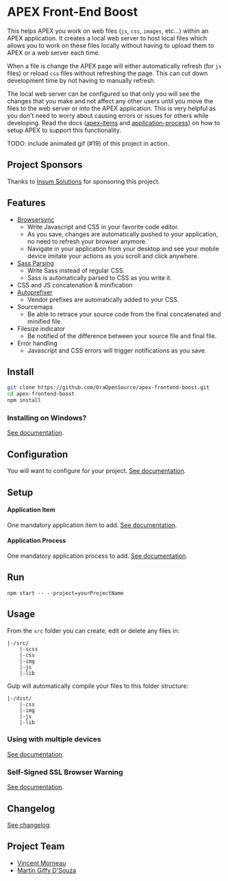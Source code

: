 # APEX Front-End Boost

This helps APEX you work on web files (`js`, `css`, `images`, etc...) within an APEX application. It creates a local web server to host local files which allows you to work on these files locally without having to upload them to APEX or a web server each time.

When a file is change the APEX page will either automatically refresh (for `js` files) or reload `css` files without refreshing the page. This can cut down development time by not having to manually refresh.

The local web server can be configured so that only you will see the changes that you make and not affect any other users until you move the files to the web server or into the APEX application. This is very helpful as you don't need to worry about causing errors or issues for others while developing. Read the docs ([apex-items](docs/application-item.md) and [application-process](docs/application-process.md)) on how to setup APEX to support this functionality.

TODO: include animated gif (#19) of this project in action.


## Project Sponsors
Thanks to [Insum Solutions](http://insum.ca/) for sponsoring this project.

## Features
- [Browsersync](http://www.browsersync.io/)
    - Write Javascript and CSS in your favorite code editor.
    - As you save, changes are automatically pushed to your application, no need to refresh your browser anymore.
    - Navigate in your application from your desktop and see your mobile device imitate your actions as you scroll and click anywhere.
- [Sass Parsing](http://sass-lang.com/)
    - Write Sass instead of regular CSS.
    - Sass is automatically parsed to CSS as you write it.
- CSS and JS concatenation & minification
- [Autoprefixer](https://github.com/postcss/autoprefixer)
    - Vendor prefixes are automatically added to your CSS.
- Sourcemaps
    - Be able to retrace your source code from the final concatenated and minified file.
- Filesize indicator
    - Be notified of the difference between your source file and final file.
- Error handling
    - Javascript and CSS errors will trigger notifications as you save.

## Install
```bash
git clone https://github.com/OraOpenSource/apex-frontend-boost.git
cd apex-frontend-boost
npm install
```

### Installing on Windows?
[See documentation](/docs/windows.md).

## Configuration
You will want to configure for your project. [See documentation](/docs/config.json.md).

## Setup
#### Application Item
One mandatory application item to add. [See documentation](/docs/application-item.md).

#### Application Process
One mandatory application process to add. [See documentation](/docs/application-process.md).

## Run
`npm start -- --project=yourProjectName`

## Usage
From the `src` folder you can create, edit or delete any files in:
```
|-/src/
	|-scss
    |-css
    |-img
    |-js
    |-lib
```

Gulp will automatically compile your files to this folder structure:
```
|-/dist/
    |-css
    |-img
    |-js
    |-lib
```

### Using with multiple devices
[See documentation](/docs/multiple-devices.md).

### Self-Signed SSL Browser Warning
[See documentation](/docs/ssl-warning.md).

## Changelog
[See changelog](changelog.md).

## Project Team
- [Vincent Morneau](https://github.com/vincentmorneau)
- [Martin Giffy D'Souza](https://github.com/martindsouza)
